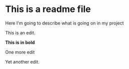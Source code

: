 # This is a readme file

Here I'm going to describe what is going on in my project

This is an edit. 


**This is in bold**

One more edit

Yet another edit. 